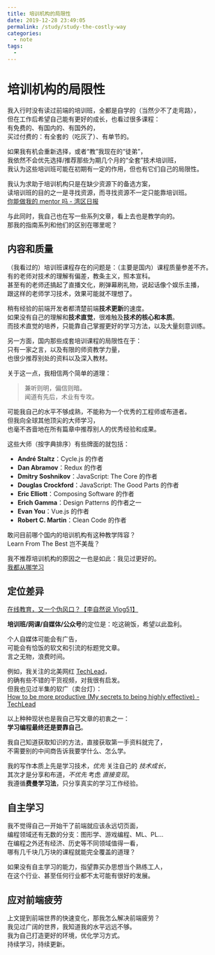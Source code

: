 ```yaml
---
title: 培训机构的局限性
date: 2019-12-28 23:49:05
permalink: /study/study-the-costly-way
categories:
  - note
tags:
  - 
---
```

# 培训机构的局限性

我入行时没有读过前端的培训班，全都是自学的（当然少不了走弯路），  
但在工作后希望自己能有更好的成长，也看过很多课程：  
有免费的、有国内的、有国外的，  
买过付费的：有全套的（吃灰了）、有单节的。

如果我有机会重新选择，或者“教”我现在的“徒弟”，  
我依然不会优先选择/推荐那些为期几个月的“全套”技术培训班，  
我认为这些培训班可能在初期有一定的作用，但也有它们自己的局限性。

我认为求助于培训机构只是在缺少资源下的备选方案，  
读培训班的目的之一是寻找资源，而寻找资源不一定只能靠培训班。  
[你能做我的 mentor 吗 - 湾区日报](https://wanqu.co/a/7452/%E4%BD%A0%E8%83%BD%E5%81%9A%E6%88%91%E7%9A%84-mentor-%E5%90%97/)

与此同时，我自己也在写一些系列文章，看上去也是教学向的。  
那我的指南系列和他们的区别在哪里呢？

## 内容和质量

（我看过的）培训班课程存在的问题是：（主要是国内）课程质量参差不齐。  
有的老师对技术的理解有偏差，教条主义，照本宣科。  
甚至有的老师还搞起了直播文化，刷弹幕刷礼物，说起话像个娱乐主播，  
跟这样的老师学习技术，效果可能就不理想了。

稍有经验的前端开发者都清楚前端**技术更新**的速度。  
如果没有自己的理解和**技术直觉**，很难触及**技术的核心和本质**。  
而技术直觉的培养，只能靠自己掌握更好的学习方法，以及大量刻意训练。

另一方面，国内那些成套培训课程的局限性在于：  
只有一家之言，以及有限的师资教学力量，  
也很少推荐别处的资料以及深入教材。

关于这一点，我相信两个简单的道理：

> 兼听则明，偏信则暗。  
> 闻道有先后，术业有专攻。

可能我自己的水平不够成熟，不能称为一个优秀的工程师或布道者。  
但我向全球其他顶尖的大师学习，  
也毫不吝啬地在所有篇章中推荐别人的优秀经验和成果。

这些大师（按字典排序）有些牌面的就包括：

- **André Staltz**：Cycle.js 的作者
- **Dan Abramov**：Redux 的作者
- **Dmitry Soshnikov**：JavaScript: The Core 的作者
- **Douglas Crockford**：JavaScript: The Good Parts 的作者
- **Eric Elliott**：Composing Software 的作者
- **Erich Gamma**：Design Patterns 的作者之一
- **Evan You**：Vue.js 的作者
- **Robert C. Martin**：Clean Code 的作者

敢问目前哪个国内的培训机构有这种教学阵容？  
Learn From The Best 岂不美哉？

我不推荐培训机构的原因之一也是如此：我见过更好的。  
[我都从哪学习](/about/where-do-i-learn-from)

## 定位差异

[在线教育，又一个伪风口？【李自然说 Vlog51】](https://www.youtube.com/watch?v=8VGN6Wl5swU)

**培训班/网课/自媒体/公众号**的定位是：吃这碗饭，希望以此盈利。

个人自媒体可能会有广告，  
可能会有恰饭的软文和引流的标题党文章。  
言之无物，浪费时间。

例如，我关注的北美网红 [TechLead](https://www.youtube.com/channel/UC4xKdmAXFh4ACyhpiQ_3qBw)，  
的确有些不错的干货视频，对我很有启发。  
但我也见过半集的软广（卖台灯）：  
[How to be more productive (My secrets to being highly effective) - TechLead](https://www.youtube.com/watch?v=sibcmEQGFmQ)

以上种种现状也是我自己写文章的初衷之一：  
**学习编程最终还是要靠自己**。

我自己知道获取知识的方法，直接获取第一手资料就完了，  
不需要别的中间商告诉我要学什么、怎么学。

我的写作本质上先是学习技术，_优先_ 关注自己的 _技术成长_，  
其次才是分享和布道，_不优先_ 考虑 _直接变现_。  
我遵循**费曼学习法**，只分享真实的学习工作经验。

## 自主学习

我不觉得自己一开始干了前端就应该永远切页面，  
编程领域还有无数的分支：图形学、游戏编程、ML、PL…  
在编程之外还有经济、历史等不同领域值得一看，  
哪有几千块几万块的课程就能完全覆盖的道理？

如果没有自主学习的能力，指望靠买办思想当个熟练工人，  
在这个行业、甚至任何行业都不太可能有很好的发展。

## 应对前端疲劳

上文提到前端世界的快速变化，那我怎么解决前端疲劳？  
我见过广阔的世界，我知道我的水平远远不够。  
我为自己打造更好的环境，优化学习方式。  
持续学习，持续更新。
